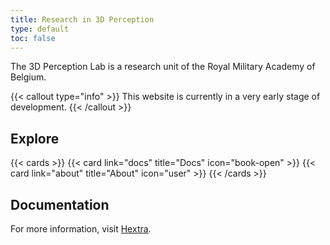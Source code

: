 ```yaml
---
title: Research in 3D Perception
type: default
toc: false
---
```


The 3D Perception Lab is a research unit of the Royal Military Academy of Belgium. 


{{< callout type="info" >}}
  This website is currently in a very early stage of development.
{{< /callout >}}

## Explore

{{< cards >}}
  {{< card link="docs" title="Docs" icon="book-open" >}}
  {{< card link="about" title="About" icon="user" >}}
{{< /cards >}}

## Documentation

For more information, visit [Hextra](https://imfing.github.io/hextra).
